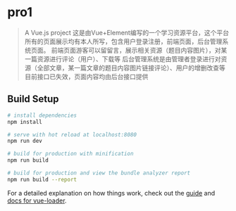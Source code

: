 # pro1

> A Vue.js project
> 这是由Vue+Element编写的一个学习资源平台，这个平台所有的页面展示均有本人所写，包含用户登录注册，前端页面，后台管理系统页面。
> 前端页面游客可以留留言，展示相关资源（题目内容图片），对某一篇资源进行评论（用户）、下载等
> 后台管理系统是由管理者登录进行对资源（全部文章，某一篇文章的题目内容图片链接评论）、用户的增删改查等
> 目前接口已失效，页面内容均由后台接口提供

## Build Setup

``` bash
# install dependencies
npm install

# serve with hot reload at localhost:8080
npm run dev

# build for production with minification
npm run build

# build for production and view the bundle analyzer report
npm run build --report
```

For a detailed explanation on how things work, check out the [guide](http://vuejs-templates.github.io/webpack/) and [docs for vue-loader](http://vuejs.github.io/vue-loader).
